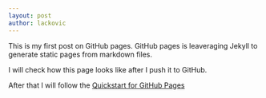 ```yaml
---
layout: post
author: lackovic
---
```


This is my first post on GitHub pages. GitHub pages is leaveraging Jekyll to generate static pages from markdown files.

I will check how this page looks like after I push it to GitHub.

After that I will follow the [Quickstart for GitHub Pages](https://docs.github.com/en/pages/quickstart)
